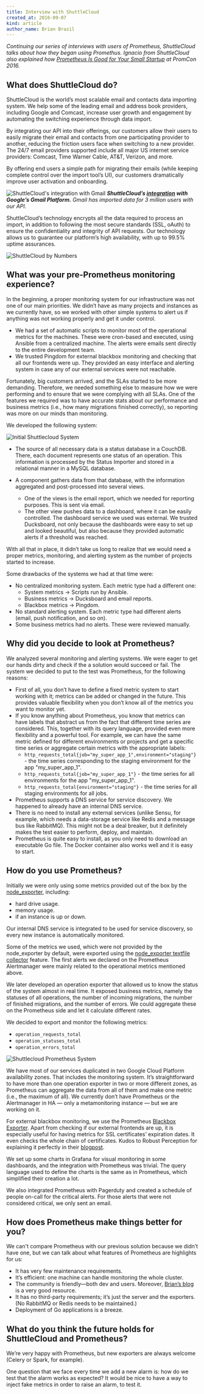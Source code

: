 ```yaml
---
title: Interview with ShuttleCloud
created_at: 2016-09-07
kind: article
author_name: Brian Brazil
---
```


*Continuing our series of interviews with users of Prometheus, ShuttleCloud talks about how they began using Promethus. Ignacio from ShuttleCloud also explained how [Prometheus Is Good for Your Small Startup](https://www.youtube.com/watch?v=gMHa4Yh8avk) at PromCon 2016.*

## What does ShuttleCloud do?

ShuttleCloud is the world’s most scalable email and contacts data importing system. We help some of the leading email and address book providers, including Google and Comcast, increase user growth and engagement by automating the switching experience through data import. 

By integrating our API into their offerings, our customers allow their users to easily migrate their email and contacts from one participating provider to another, reducing the friction users face when switching to a new provider. The 24/7 email providers supported include all major US internet service providers: Comcast, Time Warner Cable, AT&T, Verizon, and more.

By offering end users a simple path for migrating their emails (while keeping complete control over the import tool’s UI), our customers dramatically improve user activation and onboarding.

![ShuttleCloud's integration with Gmail](/assets/blog/2016-09-07/gmail-integration.png)
***ShuttleCloud’s [integration](https://support.google.com/mail/answer/164640?hl=en) with Google’s Gmail Platform.*** *Gmail has imported data for 3 million users with our API.*


ShuttleCloud’s technology encrypts all the data required to process an import, in addition to following the most secure standards (SSL, oAuth) to ensure the confidentiality and integrity of API requests. Our technology allows us to guarantee our platform’s high availability, with up to 99.5% uptime assurances. 

![ShuttleCloud by Numbers](/assets/blog/2016-09-07/shuttlecloud-numbers.png)

## What was your pre-Prometheus monitoring experience?

In the beginning, a proper monitoring system for our infrastructure was not one of our main priorities. We didn’t have as many projects and instances as we currently have, so we worked with other simple systems to alert us if anything was not working properly and get it under control.

   * We had a set of automatic scripts to monitor most of the operational metrics for the machines. These were cron-based and executed, using Ansible from a centralized machine. The alerts were emails sent directly to the entire development team.
   * We trusted Pingdom for external blackbox monitoring and checking that all our frontends were up. They provided an easy interface and alerting system in case any of our external services were not reachable.

Fortunately, big customers arrived, and the SLAs started to be more demanding. Therefore, we needed something else to measure how we were performing and to ensure that we were complying with all SLAs. One of the features we required was to have accurate stats about our performance and business metrics (i.e., how many migrations finished correctly), so reporting was more on our minds than monitoring. 

We developed the following system:

![Initial Shuttlecloud System](/assets/blog/2016-09-07/Prometheus-System-1.jpg)

   * The source of all necessary data is a status database in a CouchDB. There, each document represents one status of an operation. This information is processed by the Status Importer and stored in a relational manner in a MySQL database.

   * A component gathers data from that database, with the information aggregated and post-processed into several views. 
      * One of the views is the email report, which we needed for reporting purposes. This is sent via email. 
      * The other view pushes data to a dashboard, where it can be easily controlled. The dashboard service we used was external. We trusted Ducksboard, not only because the dashboards were easy to set up and looked beautiful, but also because they provided automatic alerts if a threshold was reached.

With all that in place, it didn’t take us long to realize that we would need a proper metrics, monitoring, and alerting system as the number of projects started to increase. 

Some drawbacks of the systems we had at that time were:

  * No centralized monitoring system. Each metric type had a different one:
      * System metrics → Scripts run by Ansible.
      * Business metrics → Ducksboard and email reports.
      * Blackbox metrics → Pingdom.
  * No standard alerting system. Each metric type had different alerts (email, push notification, and so on).
  * Some business metrics had no alerts. These were reviewed manually.

## Why did you decide to look at Prometheus?

We analyzed several monitoring and alerting systems. We were eager to get our hands dirty and check if the a solution would succeed or fail. The system we decided to put to the test was Prometheus, for the following reasons:

   * First of all, you don’t have to define a fixed metric system to start working with it; metrics can be added or changed in the future. This provides valuable flexibility when you don’t know all of the metrics you want to monitor yet.
   * If you know anything about Prometheus, you know that metrics can have labels that abstract us from the fact that different time series are considered. This, together with its query language, provided even more flexibility and a powerful tool. For example, we can have the same metric defined for different environments or projects and get a specific time series or aggregate certain metrics with the appropriate labels:
      * `http_requests_total{job="my_super_app_1",environment="staging"}` - the time series corresponding to the staging environment for the app "my\_super\_app_1".
      * `http_requests_total{job="my_super_app_1"}` - the time series for all environments for the app "my\_super\_app\_1".
      * `http_requests_total{environment="staging"}` - the time series for all staging environments for all jobs.
   * Prometheus supports a DNS service for service discovery. We happened to already  have an internal DNS service.
   * There is no need to install any external services (unlike Sensu, for example, which needs a data-storage service like Redis and a message bus like RabbitMQ). This might not be a deal breaker, but it definitely makes the test easier to perform, deploy, and maintain.
   * Prometheus is quite easy to install, as you only need to download an executable Go file. The Docker container also works well and it is easy to start.

## How do you use Prometheus?

Initially we were only using some metrics provided out of the box by the [node_exporter](https://github.com/prometheus/node_exporter), including:

   * hard drive usage.
   * memory usage.
   * if an instance is up or down.

Our internal DNS service is integrated to be used for service discovery, so every new instance is automatically monitored.

Some of the metrics we used, which were not provided by the node_exporter by default, were exported using the [node_exporter textfile collector](https://github.com/prometheus/node_exporter#textfile-collector) feature. The first alerts we declared on the Prometheus Alertmanager were mainly related to the operational metrics mentioned above.

We later developed an operation exporter that allowed us to know the status of the system almost in real time. It exposed business metrics, namely the statuses of all operations, the number of incoming migrations, the number of finished migrations, and the number of errors. We could aggregate these on the Prometheus side and let it calculate different rates. 

We decided to export and monitor the following metrics:

   * `operation_requests_total`
   * `operation_statuses_total`
   * `operation_errors_total`

![Shuttlecloud Prometheus System](/assets/blog/2016-09-07/Prometheus-System-2.jpg)

We have most of our services duplicated in two Google Cloud Platform availability zones. That includes the monitoring system. It’s straightforward to have more than one operation exporter in two or more different zones, as Prometheus can aggregate the data from all of them and make one metric (i.e., the maximum of all). We currently don’t have Prometheus or the Alertmanager in HA — only a metamonitoring instance — but we are working on it.

For external blackbox monitoring, we use the Prometheus [Blackbox Exporter](https://github.com/prometheus/blackbox_exporter). Apart from checking if our external frontends are up, it is especially useful for having metrics for SSL certificates’ expiration dates. It even checks the whole chain of certificates. Kudos to Robust Perception for explaining it perfectly in their [blogpost](http://www.robustperception.io/get-alerted-before-your-ssl-certificates-expire/).

We set up some charts in Grafana for visual monitoring in some dashboards, and the integration with Prometheus was trivial. The query language used to define the charts is the same as in Prometheus, which simplified their creation a lot.

We also integrated Prometheus with Pagerduty and created a schedule of people on-call for the critical alerts. For those alerts that were not considered critical, we only sent an email.


## How does Prometheus make things better for you?

We can't compare Prometheus with our previous solution because we didn’t have one, but we can talk about what features of Prometheus are highlights for us:

   * It has very few maintenance requirements.
   * It’s efficient: one machine can handle monitoring the whole cluster.
   * The community is friendly—both dev and users. Moreover, [Brian’s blog](http://www.robustperception.io/blog/) is a very good resource.
   * It has no third-party requirements; it’s just the server and the exporters. (No RabbitMQ or Redis needs to be maintained.)
   * Deployment of Go applications is a breeze.

## What do you think the future holds for ShuttleCloud and Prometheus?

We’re very happy with Prometheus, but new exporters are always welcome (Celery or Spark, for example). 

One question that we face every time we add a new alarm is: how do we test that the alarm works as expected? It would be nice to have a way to inject fake metrics in order to raise an alarm, to test it.
